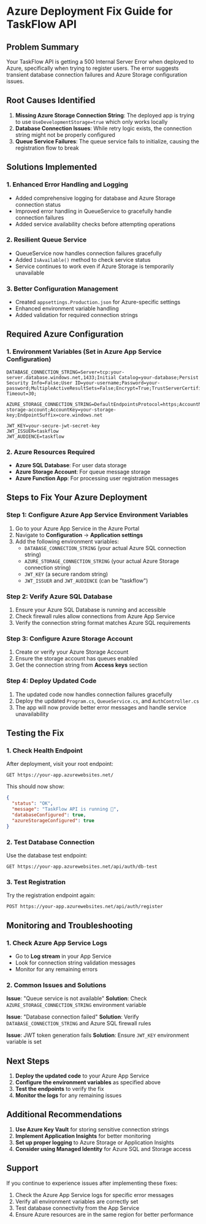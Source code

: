 # Azure Deployment Fix Guide for TaskFlow API

## Problem Summary
Your TaskFlow API is getting a 500 Internal Server Error when deployed to Azure, specifically when trying to register users. The error suggests transient database connection failures and Azure Storage configuration issues.

## Root Causes Identified

1. **Missing Azure Storage Connection String**: The deployed app is trying to use `UseDevelopmentStorage=true` which only works locally
2. **Database Connection Issues**: While retry logic exists, the connection string might not be properly configured
3. **Queue Service Failures**: The queue service fails to initialize, causing the registration flow to break

## Solutions Implemented

### 1. Enhanced Error Handling and Logging
- Added comprehensive logging for database and Azure Storage connection status
- Improved error handling in QueueService to gracefully handle connection failures
- Added service availability checks before attempting operations

### 2. Resilient Queue Service
- QueueService now handles connection failures gracefully
- Added `IsAvailable()` method to check service status
- Service continues to work even if Azure Storage is temporarily unavailable

### 3. Better Configuration Management
- Created `appsettings.Production.json` for Azure-specific settings
- Enhanced environment variable handling
- Added validation for required connection strings

## Required Azure Configuration

### 1. Environment Variables (Set in Azure App Service Configuration)
```
DATABASE_CONNECTION_STRING=Server=tcp:your-server.database.windows.net,1433;Initial Catalog=your-database;Persist Security Info=False;User ID=your-username;Password=your-password;MultipleActiveResultSets=False;Encrypt=True;TrustServerCertificate=False;Connection Timeout=30;

AZURE_STORAGE_CONNECTION_STRING=DefaultEndpointsProtocol=https;AccountName=your-storage-account;AccountKey=your-storage-key;EndpointSuffix=core.windows.net

JWT_KEY=your-secure-jwt-secret-key
JWT_ISSUER=taskflow
JWT_AUDIENCE=taskflow
```

### 2. Azure Resources Required
- **Azure SQL Database**: For user data storage
- **Azure Storage Account**: For queue message storage
- **Azure Function App**: For processing user registration messages

## Steps to Fix Your Azure Deployment

### Step 1: Configure Azure App Service Environment Variables
1. Go to your Azure App Service in the Azure Portal
2. Navigate to **Configuration** → **Application settings**
3. Add the following environment variables:
   - `DATABASE_CONNECTION_STRING` (your actual Azure SQL connection string)
   - `AZURE_STORAGE_CONNECTION_STRING` (your actual Azure Storage connection string)
   - `JWT_KEY` (a secure random string)
   - `JWT_ISSUER` and `JWT_AUDIENCE` (can be "taskflow")

### Step 2: Verify Azure SQL Database
1. Ensure your Azure SQL Database is running and accessible
2. Check firewall rules allow connections from Azure App Service
3. Verify the connection string format matches Azure SQL requirements

### Step 3: Configure Azure Storage Account
1. Create or verify your Azure Storage Account
2. Ensure the storage account has queues enabled
3. Get the connection string from **Access keys** section

### Step 4: Deploy Updated Code
1. The updated code now handles connection failures gracefully
2. Deploy the updated `Program.cs`, `QueueService.cs`, and `AuthController.cs`
3. The app will now provide better error messages and handle service unavailability

## Testing the Fix

### 1. Check Health Endpoint
After deployment, visit your root endpoint:
```
GET https://your-app.azurewebsites.net/
```

This should now show:
```json
{
  "status": "OK",
  "message": "TaskFlow API is running 🚀",
  "databaseConfigured": true,
  "azureStorageConfigured": true
}
```

### 2. Test Database Connection
Use the database test endpoint:
```
GET https://your-app.azurewebsites.net/api/auth/db-test
```

### 3. Test Registration
Try the registration endpoint again:
```
POST https://your-app.azurewebsites.net/api/auth/register
```

## Monitoring and Troubleshooting

### 1. Check Azure App Service Logs
- Go to **Log stream** in your App Service
- Look for connection string validation messages
- Monitor for any remaining errors

### 2. Common Issues and Solutions

**Issue**: "Queue service is not available"
**Solution**: Check `AZURE_STORAGE_CONNECTION_STRING` environment variable

**Issue**: "Database connection failed"
**Solution**: Verify `DATABASE_CONNECTION_STRING` and Azure SQL firewall rules

**Issue**: JWT token generation fails
**Solution**: Ensure `JWT_KEY` environment variable is set

## Next Steps

1. **Deploy the updated code** to your Azure App Service
2. **Configure the environment variables** as specified above
3. **Test the endpoints** to verify the fix
4. **Monitor the logs** for any remaining issues

## Additional Recommendations

1. **Use Azure Key Vault** for storing sensitive connection strings
2. **Implement Application Insights** for better monitoring
3. **Set up proper logging** to Azure Storage or Application Insights
4. **Consider using Managed Identity** for Azure SQL and Storage access

## Support

If you continue to experience issues after implementing these fixes:
1. Check the Azure App Service logs for specific error messages
2. Verify all environment variables are correctly set
3. Test database connectivity from the App Service
4. Ensure Azure resources are in the same region for better performance
